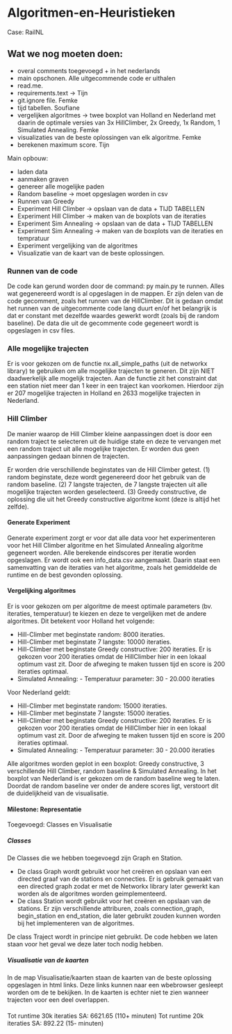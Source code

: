 # Algoritmen-en-Heuristieken
Case: RailNL

## Wat we nog moeten doen:
- overal comments toegevoegd + in het nederlands
- main opschonen. Alle uitgecommende code er uithalen
- read.me. 
- requirements.text -> Tijn
- git.ignore file. Femke
- tijd tabellen. Soufiane
- vergelijken algoritmes -> twee boxplot van Holland en Nederland met daarin de optimale versies van 3x HillClimber, 2x Greedy, 1x Random, 1 Simulated Annealing. Femke
- visualizaties van de beste oplossingen van elk algoritme. Femke
- berekenen maximum score. Tijn 

Main opbouw:
- laden data
- aanmaken graven
- genereer alle mogelijke paden
- Random baseline -> moet opgeslagen worden in csv
- Runnen van Greedy
- Experiment Hill Climber -> opslaan van de data + TIJD TABELLEN
- Experiment Hill Climber -> maken van de boxplots van de iteraties
- Experiment Sim Annealing -> opslaan van de data + TIJD TABELLEN
- Experiment Sim Annealing -> maken van de boxplots van de iteraties en tempratuur
- Experiment vergelijking van de algoritmes
- Visualizatie van de kaart van de beste oplossingen.

### Runnen van de code
De code kan gerund worden door de command: py main.py te runnen. Alles wat gegenereerd wordt is al opgeslagen in de mappen. 
Er zijn delen van de code gecomment, zoals het runnen van de HillClimber. Dit is gedaan omdat het runnen van de uitgecommente code lang duurt en/of het belangrijk is dat er constant met dezelfde waardes gewerkt wordt (zoals bij de random baseline). De data die uit de gecommente code gegeneert wordt is opgeslagen in csv files. 

### Alle mogelijke trajecten
Er is voor gekozen om de functie nx.all_simple_paths (uit de networkx library) te gebruiken om alle mogelijke trajecten te generen. Dit zijn NIET daadwerkelijk alle mogelijk trajecten. Aan de functie zit het constraint dat een station niet meer dan 1 keer in een traject kan voorkomen. Hierdoor zijn er 207 mogelijke trajecten in Holland en 2633 mogelijke trajecten in Nederland. 

### Hill Climber
De manier waarop de Hill Climber kleine aanpassingen doet is door een random traject te selecteren uit de huidige state en deze te vervangen met een random traject uit alle mogelijke trajecten. Er worden dus geen aanpassingen gedaan binnen de trajecten. 

Er worden drie verschillende beginstates van de Hill Climber getest. (1) random beginstate, deze wordt gegenereerd door het gebruik van de random baseline. (2) 7 langste trajecten, de 7 langste trajecten uit alle mogelijke trajecten worden geselecteerd. (3) Greedy constructive, de oplossing die uit het Greedy constructive algoritme komt (deze is altijd het zelfde). 

#### Generate Experiment
Generate experiment zorgt er voor dat alle data voor het experimenteren voor het Hill Climber algoritme en het Simulated Annealing algoritme gegeneert worden. Alle berekende eindscores per iteratie worden opgeslagen. Er wordt ook een info_data.csv aangemaakt. Daarin staat een samenvatting van de iteraties van het algoritme, zoals het gemiddelde de runtime en de best gevonden oplossing.

#### Vergelijking algoritmes
Er is voor gekozen om per algoritme de meest optimale parameters (bv. iteraties, temperatuur) te kiezen en deze te vergelijken met de andere algoritmes. Dit betekent voor Holland het volgende:
- Hill-Climber met beginstate random: 8000 iteraties.
- Hill-Climber met beginstate 7 langste: 10000 iteraties.
- Hill-Climber met beginstate Greedy constructive: 200 iteraties. Er is gekozen voor 200 iteraties omdat de HillClimber hier in een lokaal optimum vast zit. Door de afweging te maken tussen tijd en score is 200 iteraties optimaal. 
- Simulated Annealing:
                - Temperatuur parameter: 30
                - 20.000 iteraties

Voor Nederland geldt:
- Hill-Climber met beginstate random: 15000 iteraties.
- Hill-Climber met beginstate 7 langste: 15000 iteraties.
- Hill-Climber met beginstate Greedy constructive: 200 iteraties. Er is gekozen voor 200 iteraties omdat de HillClimber hier in een lokaal optimum vast zit. Door de afweging te maken tussen tijd en score is 200 iteraties optimaal. 
- Simulated Annealing:
                - Temperatuur parameter: 30
                - 20.000 iteraties

Alle algoritmes worden geplot in een boxplot: Greedy constructive, 3 verschillende Hill Climber, random baseline & Simulated Annealing.
In het boxplot van Nederland is er gekozen om de random baseline weg te laten. Doordat de random baseline ver onder de andere scores ligt, verstoort dit de duidelijkheid van de visualisatie. 


#### Milestone: Representatie
Toegevoegd: Classes en Visualisatie

##### Classes
De Classes die we hebben toegevoegd zijn Graph en Station. 
- De class Graph wordt gebruikt voor het creëren en opslaan van een directed graaf van de stations en connecties. Er is gebruik gemaakt van een directed graph zodat er met de Networkx library later gewerkt kan worden als de algoritmes worden geimplementeerd. 
- De class Station wordt gebruikt voor het creëren en opslaan van de stations. Er zijn verschillende attriburen, zoals connection_graph, begin_station en end_station, die later gebruikt zouden kunnen worden bij het implementeren van de algoritmes.

De class Traject wordt in principe niet gebruikt. De code hebben we laten staan voor het geval we deze later toch nodig hebben.

##### Visualisatie van de kaarten
In de map Visualisatie/kaarten staan de kaarten van de beste oplossing opgeslagen in html links. Deze links kunnen naar een wbebrowser gesleept worden om de te bekijken. In de kaarten is echter niet te zien wanneer trajecten voor een deel overlappen. 


####
Tot runtime 30k iteraties SA: 6621.65 (110+ minuten)
Tot runtime 20k iteraties SA: 892.22 (15- minuten)


